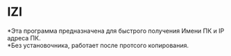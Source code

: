 # IZI
*Эта программа предназначена для быстрого получения Имени ПК и IP адреса ПК. <br>
*Без установочника, работает после протсого копирования.<br>
